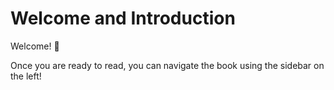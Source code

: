 
# <i class="fas fa-hand-sparkles fa-fw"></i> Welcome and Introduction

Welcome! 🎉



Once you are ready to read, you can navigate the book using the sidebar on the left!
